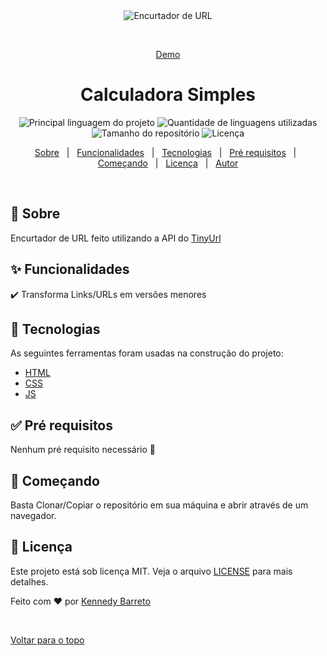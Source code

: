 <div align="center" id="top"> 
  <img src="images/demo.png" alt="Encurtador de URL" />

  &#xa0;

  <a href ="https://kennedybarreto.github.io/teste-dpg/">Demo </a> 
</div>

<h1 align="center">Calculadora Simples</h1>

<p align="center">
  <img alt="Principal linguagem do projeto" src="https://img.shields.io/github/languages/top/KennedyBarreto/teste-dpg?color=af0fff">

  <img alt="Quantidade de linguagens utilizadas" src="https://img.shields.io/github/languages/count/KennedyBarreto/teste-dpg?color=af0fff">

  <img alt="Tamanho do repositório" src="https://img.shields.io/github/repo-size/KennedyBarreto/teste-dpg?color=af0fff">

  <img alt="Licença" src="https://img.shields.io/github/license/KennedyBarreto/teste-dpg?color=af0fff">


</p>

<!-- Status -->

<!-- <h4 align="center"> 
	🚧  Calculadora Simples 🚀 Em construção...  🚧
</h4> 

<hr> -->

<p align="center">
  <a href="#dart-sobre">Sobre</a> &#xa0; | &#xa0; 
  <a href="#sparkles-funcionalidades">Funcionalidades</a> &#xa0; | &#xa0;
  <a href="#rocket-tecnologias">Tecnologias</a> &#xa0; | &#xa0;
  <a href="#white_check_mark-pré-requisitos">Pré requisitos</a> &#xa0; | &#xa0;
  <a href="#checkered_flag-começando">Começando</a> &#xa0; | &#xa0;
  <a href="#memo-licença">Licença</a> &#xa0; | &#xa0;
  <a href="https://github.com/KennedyBarreto" target="_blank">Autor</a>
</p>

<br>

## :dart: Sobre ##

 Encurtador de URL feito utilizando a API do <a href="https://tinyurl.com/app/dev">TinyUrl</a>

## :sparkles: Funcionalidades ##

:heavy_check_mark: Transforma Links/URLs em versões menores

## :rocket: Tecnologias ##

As seguintes ferramentas foram usadas na construção do projeto:

- [HTML](https://developer.mozilla.org/pt-BR/docs/Web/HTML)
- [CSS](https://developer.mozilla.org/pt-BR/docs/Web/CSS)
- [JS](https://developer.mozilla.org/pt-BR/docs/Web/JavaScript)


## :white_check_mark: Pré requisitos ##

Nenhum pré requisito necessário :checkered_flag:

## :checkered_flag: Começando ##

Basta Clonar/Copiar o repositório em sua máquina e abrir através de um navegador.

## :memo: Licença ##

Este projeto está sob licença MIT. Veja o arquivo [LICENSE](LICENSE.md) para mais detalhes.


Feito com :heart: por <a href="https://github.com/KennedyBarreto" target="_blank">Kennedy Barreto</a>

&#xa0;

<a href="#top">Voltar para o topo</a>
